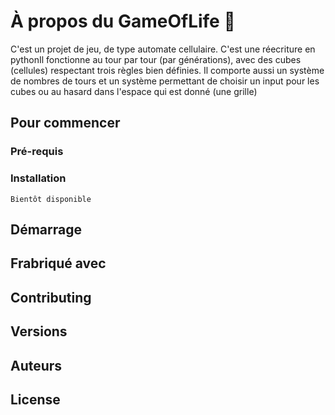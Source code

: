# À propos du GameOfLife :pencil:
C'est un projet de jeu, de type automate cellulaire. C'est une réecriture en pythonIl fonctionne au tour par tour (par générations), avec des cubes (cellules) respectant trois règles bien définies. Il comporte aussi un système de nombres de tours et un système permettant de choisir un input pour les cubes ou au hasard dans l'espace qui est donné (une grille)

## Pour commencer

### **Pré-requis**

### **Installation**

```
Bientôt disponible
```

## Démarrage

## Frabriqué avec

## Contributing

## Versions

## Auteurs

## License
